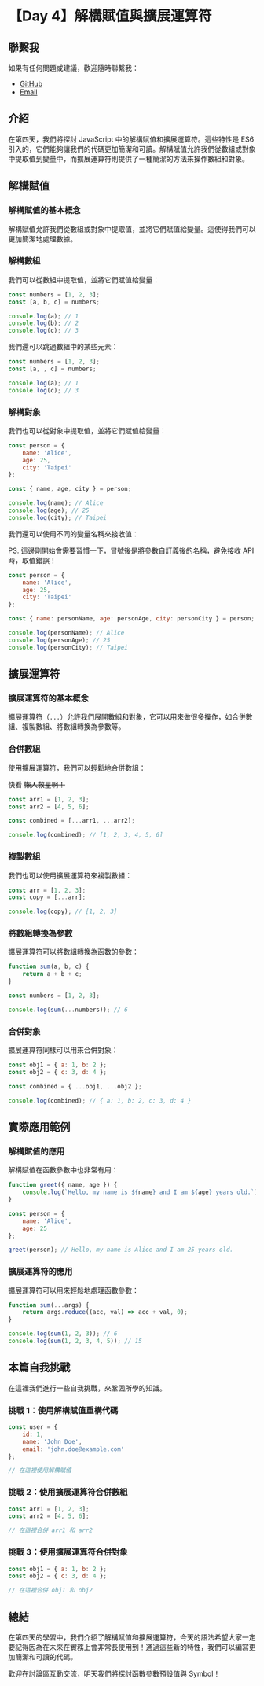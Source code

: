 # 【Day 4】解構賦值與擴展運算符

## 聯繫我

如果有任何問題或建議，歡迎隨時聯繫我：

- [GitHub](https://github.com/Chung-Chi-Lin)
- [Email](mailto:z0925955648@gmail.com)

## 介紹

在第四天，我們將探討 JavaScript 中的解構賦值和擴展運算符。這些特性是 ES6 引入的，它們能夠讓我們的代碼更加簡潔和可讀。解構賦值允許我們從數組或對象中提取值到變量中，而擴展運算符則提供了一種簡潔的方法來操作數組和對象。

## 解構賦值

### 解構賦值的基本概念

解構賦值允許我們從數組或對象中提取值，並將它們賦值給變量。這使得我們可以更加簡潔地處理數據。

### 解構數組

我們可以從數組中提取值，並將它們賦值給變量：

```javascript
const numbers = [1, 2, 3];
const [a, b, c] = numbers;

console.log(a); // 1
console.log(b); // 2
console.log(c); // 3
```

我們還可以跳過數組中的某些元素：

```javascript
const numbers = [1, 2, 3];
const [a, , c] = numbers;

console.log(a); // 1
console.log(c); // 3
```

### 解構對象

我們也可以從對象中提取值，並將它們賦值給變量：

```javascript
const person = {
    name: 'Alice',
    age: 25,
    city: 'Taipei'
};

const { name, age, city } = person;

console.log(name); // Alice
console.log(age); // 25
console.log(city); // Taipei
```

我們還可以使用不同的變量名稱來接收值：

PS. 這邊剛開始會需要習慣一下，冒號後是將參數自訂義後的名稱，避免接收 API 時，取值錯誤！

```javascript
const person = {
    name: 'Alice',
    age: 25,
    city: 'Taipei'
};

const { name: personName, age: personAge, city: personCity } = person;

console.log(personName); // Alice
console.log(personAge); // 25
console.log(personCity); // Taipei
```

## 擴展運算符

### 擴展運算符的基本概念

擴展運算符（`...`）允許我們展開數組和對象，它可以用來做很多操作，如合併數組、複製數組、將數組轉換為參數等。

### 合併數組

使用擴展運算符，我們可以輕鬆地合併數組：

快看 ~~懶人救星啊！~~
```javascript
const arr1 = [1, 2, 3];
const arr2 = [4, 5, 6];

const combined = [...arr1, ...arr2];

console.log(combined); // [1, 2, 3, 4, 5, 6]
```

### 複製數組

我們也可以使用擴展運算符來複製數組：

```javascript
const arr = [1, 2, 3];
const copy = [...arr];

console.log(copy); // [1, 2, 3]
```

### 將數組轉換為參數

擴展運算符可以將數組轉換為函數的參數：

```javascript
function sum(a, b, c) {
    return a + b + c;
}

const numbers = [1, 2, 3];

console.log(sum(...numbers)); // 6
```

### 合併對象

擴展運算符同樣可以用來合併對象：

```javascript
const obj1 = { a: 1, b: 2 };
const obj2 = { c: 3, d: 4 };

const combined = { ...obj1, ...obj2 };

console.log(combined); // { a: 1, b: 2, c: 3, d: 4 }
```

## 實際應用範例

### 解構賦值的應用

解構賦值在函數參數中也非常有用：

```javascript
function greet({ name, age }) {
    console.log(`Hello, my name is ${name} and I am ${age} years old.`);
}

const person = {
    name: 'Alice',
    age: 25
};

greet(person); // Hello, my name is Alice and I am 25 years old.
```

### 擴展運算符的應用

擴展運算符可以用來輕鬆地處理函數參數：

```javascript
function sum(...args) {
    return args.reduce((acc, val) => acc + val, 0);
}

console.log(sum(1, 2, 3)); // 6
console.log(sum(1, 2, 3, 4, 5)); // 15
```

## 本篇自我挑戰

在這裡我們進行一些自我挑戰，來鞏固所學的知識。

### 挑戰 1：使用解構賦值重構代碼

```javascript
const user = {
    id: 1,
    name: 'John Doe',
    email: 'john.doe@example.com'
};

// 在這裡使用解構賦值
```

### 挑戰 2：使用擴展運算符合併數組

```javascript
const arr1 = [1, 2, 3];
const arr2 = [4, 5, 6];

// 在這裡合併 arr1 和 arr2
```

### 挑戰 3：使用擴展運算符合併對象

```javascript
const obj1 = { a: 1, b: 2 };
const obj2 = { c: 3, d: 4 };

// 在這裡合併 obj1 和 obj2
```

## 總結

在第四天的學習中，我們介紹了解構賦值和擴展運算符，今天的語法希望大家一定要記得因為在未來在實務上會非常長使用到！通過這些新的特性，我們可以編寫更加簡潔和可讀的代碼。

歡迎在討論區互動交流，明天我們將探討函數參數預設值與 Symbol！
